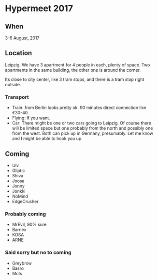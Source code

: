 <!-- TITLE: Home -->
<!-- SUBTITLE: A quick summary of Home -->

# Hypermeet 2017

## When

3-6 August, 2017


## Location

Leipzig. We have 3 apartment for 4 people in each, plenty of space. Two apartments in the same building, the other one is around the corner.

Its close to city center, like 3 tram stops, and there is a tram stop right outside.

### Transport

* Train: from Berlin looks pretty ok. 90 minutes direct connection like €30-40.
* Flying: If you want.
* Car: There might be one or two cars going to Leipzig. Of course there will be limited space but one probably from the north and possibly one from the west. Both can pick up in Germany, presumably. Let me know and I might be able to hook you up.


## Coming

* Ulv
* Gliptic
* Shiva
* Joosa
* Jonny
* Jonkki
* NoMind
* EdgeCrusher
 
 
### Probably coming

* MrEvil, 90% sure
* Barnex
* KOSA
* ARNE

### Said sorry but no to coming

* Greybrow
* Basro
* Mots

